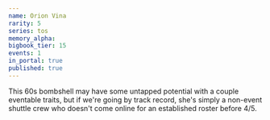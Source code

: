 ```yaml
---
name: Orion Vina
rarity: 5
series: tos
memory_alpha:
bigbook_tier: 15
events: 1
in_portal: true
published: true
---
```


This 60s bombshell may have some untapped potential with a couple eventable traits, but if we're going by track record, she's simply a non-event shuttle crew who doesn't come online for an established roster before 4/5.

